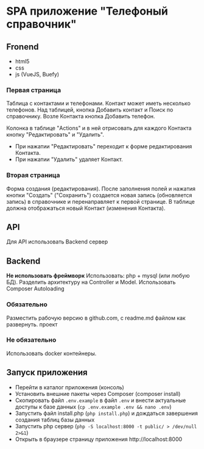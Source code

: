 # SPA приложение "Телефоный справочник"

## Fronend
* html5
* css
* js (VueJS, Buefy)

### Первая страница
Таблица с контактами и телефонами. Контакт может иметь несколько телефонов.
Над таблицей, кнопка Добавить контакт и Поиск по справочнику.
Возле Контакта кнопка Добавить телефон.

Колонка в таблице "Actions" и в ней отрисовать для каждого Контакта кнопку "Редактировать" и "Удалить".
- При нажатии "Редактировать" переходит к форме редактирования Контакта.
- При нажатии "Удалить" удаляет Контакт.

### Вторая страница
Форма создания (редактирования).
После заполнения полей и нажатия кнопки "Создать" ("Сохранить") создается новая запись (обновляется запись) в справочнике и перенаправляет к первой странице. В таблице должна отображаться новый Контакт (изменения Контакта).

## API
Для API использовать Backend сервер

## Backend
**Не использовать фреймворк**
Использовать: php + mysql (или любую БД).
Разделить архитектуру на Controller и Model.
Использовать Composer Autoloading

### Обязательно
Разместить рабочую версию в github.com, с readme.md файлом как развернуть. проект

### Не обязательно
Использовать docker контейнеры.

## Запуск приложения
* Перейти в каталог приложения (консоль)
* Установить внешние пакеты через Composer (composer install)
* Скопировать файл `.env.example` в файл `.env` и внести актуальные доступы к базе данных (`cp .env.example .env && nano .env`)
* Запустить файл install.php (`php install.php`) и дождаться завершения создания таблиц базы данных
* Запустить php сервер (`php -S localhost:8000 -t public/ > /dev/null 2>&1`)
* Открыть в браузере страницу приложения http://localhost:8000
